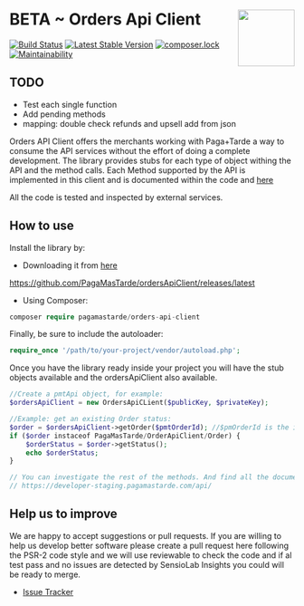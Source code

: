 # BETA ~ Orders Api Client <img src="https://pagamastarde.com/img/icons/logo.svg" width="100" align="right">

[![Build Status](https://travis-ci.org/PagaMasTarde/ordersApiClient.svg?branch=master)](https://travis-ci.org/PagaMasTarde/ordersApiClient)
[![Latest Stable Version](https://poser.pugx.org/pagamastarde/orders-api-client/v/stable)](https://packagist.org/packages/pagamastarde/orders-api-client)
[![composer.lock](https://poser.pugx.org/pagamastarde/orders-api-client/composerlock)](https://packagist.org/packages/pagamastarde/orders-api-client)
[![Maintainability](https://api.codeclimate.com/v1/badges/c777428d857cccb6bfca/maintainability)](https://codeclimate.com/github/PagaMasTarde/ordersApiClient/maintainability)

## TODO
* Test each single function
* Add pending methods
* mapping: double check refunds and upsell add from json

Orders API Client offers the merchants working with Paga+Tarde a way to consume the API services without the effort of doing a complete development.
The library provides stubs for each type of object withing the API and the method calls. Each Method supported by the API is implemented in this client and
is documented within the code and [here](https://developer-staging.pagamastarde.com/api/)

All the code is tested and inspected by external services.

## How to use

Install the library by:

- Downloading it from [here](https://github.com/PagaMasTarde/ordersApiClient/releases/latest)

https://github.com/PagaMasTarde/ordersApiClient/releases/latest

- Using Composer:
```php
composer require pagamastarde/orders-api-client
```
Finally, be sure to include the autoloader:
```php
require_once '/path/to/your-project/vendor/autoload.php';
```

Once you have the library ready inside your project you will have the stub objects available and
the ordersApiClient also available.

```php
//Create a pmtApi object, for example:
$ordersApiClient = new OrdersApiCLient($publicKey, $privateKey);

//Example: get an existing Order status:
$order = $ordersApiClient->getOrder($pmtOrderId); //$pmOrderId is the id of the order
if ($order instaceof PagaMasTarde/OrderApiClient/Order) {
    $orderStatus = $order->getStatus();
    echo $orderStatus;
}

// You can investigate the rest of the methods. And find all the documentation of the API here:
// https://developer-staging.pagamastarde.com/api/

```

## Help us to improve

We are happy to accept suggestions or pull requests. If you are willing to help us develop better software
please create a pull request here following the PSR-2 code style and we will use reviewable to check
the code and if al test pass and no issues are detected by SensioLab Insights you could will be ready
to merge. 

* [Issue Tracker](https://github.com/PagaMasTarde/ordersApiClient/issues)
